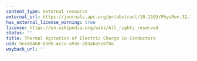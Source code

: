 ```yaml
---
content_type: external-resource
external_url: https://journals.aps.org/pr/abstract/10.1103/PhysRev.32.110
has_external_license_warning: true
license: https://en.wikipedia.org/wiki/All_rights_reserved
status: ''
title: Thermal Agitation of Electric Charge in Conductors
uid: 9ee48468-630b-4cca-a93e-203aba526f0a
wayback_url: ''
---
```

